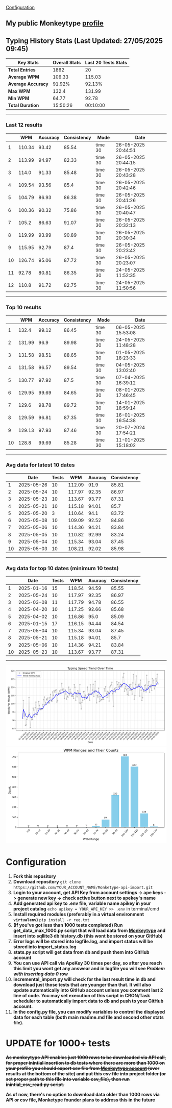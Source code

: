 
[Configuration](#configuration)
## My public Monkeytype [profile](https://monkeytype.com/profile/zp14)


        
## Typing History Stats (Last Updated: 27/05/2025 09:45)

| **Key Stats**               | **Overall Stats**       | **Last 20 Tests Stats**  |
|--------------------------|-------------------------|--------------------------|
| **Total Entries**        | 1862           | 20                       |
| **Average WPM**          | 106.33           | 115.03    |
| **Average Accuracy**     | 91.92%          | 92.13%   |
| **Max WPM**              | 132.4               | 131.99        |
| **Min WPM**              | 64.77               | 92.78                        |
| **Total Duration**       | 15:50:26        | 00:10:00                        |


---

### Last 12 results

| | WPM | Accuracy | Consistency | Mode | Date |
| --- | --- | -------- | ----------- | ---- | --------- |
| 1 | 110.34 | 93.42 | 85.54 | time 30 | 26-05-2025 20:44:51 |
| 2 | 113.99 | 94.97 | 82.33 | time 30 | 26-05-2025 20:44:15 |
| 3 | 114.0 | 91.33 | 85.48 | time 30 | 26-05-2025 20:43:28 |
| 4 | 109.54 | 93.56 | 85.4 | time 30 | 26-05-2025 20:42:46 |
| 5 | 104.79 | 86.93 | 86.38 | time 30 | 26-05-2025 20:41:26 |
| 6 | 100.36 | 90.32 | 75.86 | time 30 | 26-05-2025 20:40:47 |
| 7 | 105.2 | 86.63 | 91.07 | time 30 | 26-05-2025 20:32:13 |
| 8 | 119.99 | 93.99 | 90.89 | time 30 | 26-05-2025 20:30:34 |
| 9 | 115.95 | 92.79 | 87.4 | time 30 | 26-05-2025 20:23:42 |
| 10 | 126.74 | 95.06 | 87.72 | time 30 | 26-05-2025 20:23:07 |
| 11 | 92.78 | 80.81 | 86.35 | time 30 | 24-05-2025 11:52:35 |
| 12 | 110.8 | 91.72 | 82.75 | time 30 | 24-05-2025 11:50:56 |


 --- 

### Top 10 results

| | WPM | Accuracy | Consistency | Mode | Date |
| --- | --- | -------- | ----------- | ---- | --------- |
| 1 | 132.4 | 99.12 | 86.45 | time 30 | 06-05-2025 15:53:08 |
| 2 | 131.99 | 96.9 | 89.98 | time 30 | 24-05-2025 11:48:28 |
| 3 | 131.58 | 98.51 | 88.65 | time 30 | 01-05-2025 18:23:33 |
| 4 | 131.58 | 96.57 | 89.54 | time 30 | 04-05-2025 13:02:40 |
| 5 | 130.77 | 97.92 | 87.5 | time 30 | 07-04-2025 16:39:12 |
| 6 | 129.95 | 99.69 | 84.65 | time 30 | 08-01-2025 17:46:45 |
| 7 | 129.6 | 98.78 | 89.72 | time 30 | 14-01-2025 18:59:14 |
| 8 | 129.59 | 96.81 | 87.35 | time 30 | 16-01-2025 16:54:38 |
| 9 | 129.13 | 97.93 | 87.46 | time 30 | 20-07-2024 17:54:21 |
| 10 | 128.8 | 99.69 | 85.28 | time 30 | 11-01-2025 15:18:02 |


 --- 

### Avg data for latest 10 dates

| | Date | Tests | WPM | Acuracy | Consistency |
| --- | --- | -------- | ----------- | ---- | --------- |
| 1 | 2025-05-26 | 10 | 112.09 | 91.9 | 85.81 |
| 2 | 2025-05-24 | 10 | 117.97 | 92.35 | 86.97 |
| 3 | 2025-05-23 | 10 | 113.67 | 93.77 | 87.31 |
| 4 | 2025-05-21 | 10 | 115.18 | 94.01 | 85.7 |
| 5 | 2025-05-20 | 3 | 110.64 | 94.1 | 83.72 |
| 6 | 2025-05-08 | 10 | 109.09 | 92.52 | 84.86 |
| 7 | 2025-05-06 | 10 | 114.36 | 94.21 | 83.84 |
| 8 | 2025-05-05 | 10 | 110.82 | 92.99 | 83.24 |
| 9 | 2025-05-04 | 10 | 115.34 | 93.04 | 87.45 |
| 10 | 2025-05-03 | 10 | 108.21 | 92.02 | 85.98 |


 --- 

### Avg data for top 10 dates (minimum 10 tests)

| | Date | Tests | WPM | Acuracy | Consistency |
| --- | --- | -------- | ----------- | ---- | --------- |
| 1 | 2025-01-16 | 15 | 118.54 | 94.59 | 85.55 |
| 2 | 2025-05-24 | 10 | 117.97 | 92.35 | 86.97 |
| 3 | 2025-03-08 | 11 | 117.79 | 94.78 | 86.55 |
| 4 | 2025-04-20 | 10 | 117.25 | 92.66 | 85.68 |
| 5 | 2025-04-02 | 10 | 116.86 | 95.0 | 85.09 |
| 6 | 2025-01-15 | 17 | 116.15 | 94.44 | 84.54 |
| 7 | 2025-05-04 | 10 | 115.34 | 93.04 | 87.45 |
| 8 | 2025-05-21 | 10 | 115.18 | 94.01 | 85.7 |
| 9 | 2025-05-06 | 10 | 114.36 | 94.21 | 83.84 |
| 10 | 2025-05-23 | 10 | 113.67 | 93.77 | 87.31 |


 --- 


        
![speed trend](typing_speed_trend.png)
![counted chart](count_tests.png)
# Configuration
1. **Fork this repository** 
2. **Download repository** `git clone https://github.com/YOUR_ACCOUNT_NAME/Monketype-api-import.git`
3. **Login to your account, get API Key from account settings -> ape keys -> generate new key -> check active button next to apekey's name**
4. **Add generated api key to .env file, variable name apikey in your project catalog**  `echo apikey = YOUR_APE_KEY >> .env` in terminal/cmd
5. **Install required modules (preferably in a virtual environment `virtualenv`)** `pip install -r req.txt`
6. **(If you've got less than 1000 tests completed) Run get_data_max_1000.py script that will load data from [Monkeytype](https://monkeytype.com/) and insert into sqllite3 db history.db (this wont be stored on your GitHub)**
7. **Error logs will be stored into logfile.log, and import status will be stored into import_status.log**
8. **stats.py script will get data from db and push them into GitHub account**
9. **You can use API call via ApeKey 30 times per day, so after you reach this limit you wont get any answear and in logfile you will see *Problem with inserting data 0* row**
10. **incremental_import.py will check for the last result time in db and download just those tests that are younger than that. It will also update automatically into GitHub account unless you comment last 2 line of code. You may set execution of this script in CRON/Task scheduler to automatically import data to db and push to your GitHub account.**
11. **In the config.py file, you can modify variables to control the displayed data for each table (both main readme.md file and second other stats file).**

# UPDATE for 1000+ tests
    
~~**As monkeytype API enables just 1000 rows to be downloaded via API call, for proper inintial insertion to db tests where there are more than 1000 on your profile
you should export csv file from [Monkeytype account](https://monkeytype.com/account) (over results at the bottom of the site)
and put this csv file into project folder (or set proper path to this file into variable csv_file), then run inintial_csv_read.py script.**~~

**As of now, there's no option to download data older than 1000 rows via API or csv file, Monketype founder plans to address this in the future**
    
    